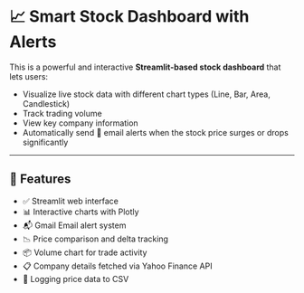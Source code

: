 # 📈 Smart Stock Dashboard with Alerts

This is a powerful and interactive **Streamlit-based stock dashboard** that lets users:

- Visualize live stock data with different chart types (Line, Bar, Area, Candlestick)
- Track trading volume
- View key company information
- Automatically send 📧 email alerts when the stock price surges or drops significantly

---

## 🚀 Features

- ✅ Streamlit web interface
- 📊 Interactive charts with Plotly
- 📬 Gmail Email alert system
- 📉 Price comparison and delta tracking
- 📦 Volume chart for trade activity
- 📋 Company details fetched via Yahoo Finance API
- 💾 Logging price data to CSV



